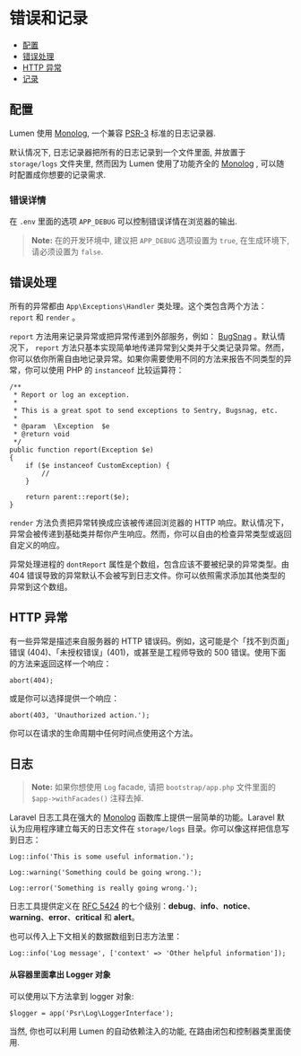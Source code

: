 
# 错误和记录

- [配置](#configuration)
- [错误处理](#handling-errors)
- [HTTP 异常](#http-exceptions)
- [记录](#logging)

<a name="configuration"></a>
## 配置

Lumen 使用 [Monolog](https://github.com/seldaek/monolog), 一个兼容 [PSR-3](http://www.php-fig.org/psr/psr-3/) 标准的日志记录器. 

默认情况下, 日志记录器把所有的日志记录到一个文件里面, 并放置于 `storage/logs` 文件夹里, 然而因为 Lumen 使用了功能齐全的 [Monolog](https://github.com/Seldaek/monolog) , 可以随时配置成你想要的记录需求.

### 错误详情

在 `.env` 里面的选项 `APP_DEBUG` 可以控制错误详情在浏览器的输出.

> **Note:** 在的开发环境中, 建议把 `APP_DEBUG` 选项设置为 `true`, 在生成环境下, 请必须设置为 `false`.

<a name="handling-errors"></a>
## 错误处理

所有的异常都由 `App\Exceptions\Handler` 类处理。这个类包含两个方法： `report` 和 `render` 。

`report` 方法用来记录异常或把异常传递到外部服务，例如： [BugSnag](https://bugsnag.com) 。默认情况下， `report`  方法只基本实现简单地传递异常到父类并于父类记录异常。然而，你可以依你所需自由地记录异常。如果你需要使用不同的方法来报告不同类型的异常，你可以使用 PHP 的 `instanceof` 比较运算符：


	/**
	 * Report or log an exception.
	 *
	 * This is a great spot to send exceptions to Sentry, Bugsnag, etc.
	 *
	 * @param  \Exception  $e
	 * @return void
	 */
	public function report(Exception $e)
	{
		if ($e instanceof CustomException) {
			//
		}

		return parent::report($e);
	}

`render` 方法负责把异常转换成应该被传递回浏览器的 HTTP 响应。默认情况下，异常会被传递到基础类并帮你产生响应。然而，你可以自由的检查异常类型或返回自定义的响应。

异常处理进程的 `dontReport` 属性是个数组，包含应该不要被纪录的异常类型。由 404 错误导致的异常默认不会被写到日志文件。你可以依照需求添加其他类型的异常到这个数组。

<a name="http-exceptions"></a>
## HTTP 异常

有一些异常是描述来自服务器的 HTTP 错误码。例如，这可能是个「找不到页面」错误 (404)、「未授权错误」(401)，或甚至是工程师导致的 500 错误。使用下面的方法来返回这样一个响应：

	abort(404);

或是你可以选择提供一个响应：

	abort(403, 'Unauthorized action.');

你可以在请求的生命周期中任何时间点使用这个方法。

<a name="logging"></a>
## 日志

> **Note:** 如果你想使用 `Log` facade, 请把 `bootstrap/app.php` 文件里面的 `$app->withFacades()` 注释去掉.

Laravel 日志工具在强大的 [Monolog](http://github.com/seldaek/monolog) 函数库上提供一层简单的功能。Laravel 默认为应用程序建立每天的日志文件在 `storage/logs` 目录。你可以像这样把信息写到日志：

	Log::info('This is some useful information.');

	Log::warning('Something could be going wrong.');

	Log::error('Something is really going wrong.');

日志工具提供定义在 [RFC 5424](http://tools.ietf.org/html/rfc5424)  的七个级别：**debug**、**info**、**notice**、**warning**、**error**、**critical** 和 **alert**。

也可以传入上下文相关的数据数组到日志方法里：

	Log::info('Log message', ['context' => 'Other helpful information']);

#### 从容器里面拿出 Logger 对象

可以使用以下方法拿到 logger 对象:

	$logger = app('Psr\Log\LoggerInterface');

当然, 你也可以利用 Lumen 的自动依赖注入的功能, 在路由闭包和控制器类里面使用. 
